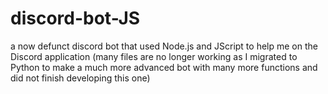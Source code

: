 # discord-bot-JS
a now defunct discord bot that used Node.js and JScript to help me on the Discord application (many files are no longer working as I migrated to Python to make a much more advanced bot with many more functions and did not finish developing this one)
